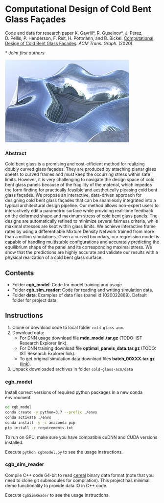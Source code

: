 # Computational Design of Cold Bent Glass Façades

Code and data for research paper K. Gavriil\*, R. Guseinov\*, J. Pérez, D. Pellis, P. Henderson, F. Rist, H. Pottmann, and B. Bickel. [Computational Design of Cold Bent Glass Façades](http://visualcomputing.ist.ac.at/publications/2020/CDoCBGF/). *ACM Trans. Graph.* (2020).

\* _Joint first authors_

![Thumb](/meta/thumb.jpg)

### Abstract

Cold bent glass is a promising and cost-efficient method for realizing doubly curved glass façades. They are produced by attaching planar glass sheets to curved frames and must keep the occurring stress within safe limits. However, it is very challenging to navigate the design space of cold bent glass panels because of the fragility of the material, which impedes the form finding for practically feasible and aesthetically pleasing cold bent glass façades. We propose an interactive, data-driven approach for designing cold bent glass façades that can be seamlessly integrated into a typical architectural design pipeline. Our method allows non-expert users to interactively edit a parametric surface while providing real-time feedback on the deformed shape and maximum stress of cold bent glass panels. The designs are automatically refined to minimize several fairness criteria, while maximal stresses are kept within glass limits. We achieve interactive frame rates by using a differentiable Mixture Density Network trained from more than a million simulations. Given a curved boundary, our regression model is capable of handling multistable configurations and accurately predicting the equilibrium shape of the panel and its corresponding maximal stress. We show that the predictions are highly accurate and validate our results with a physical realization of a cold bent glass surface.

## Contents

* Folder **cgb_model**: Code for model training and usage.
* Folder **cgb_sim_reader**: Code for reading and writing simulation data.
* Folder **data**: Examples of data files (panel id 1020022889). Default folder for project data.

## Instructions

1. Clone or download code to local folder ``cold-glass-acm``.
1. Download data:
   * For DNN usage download file **mdn_model.tar.gz** (TODO: IST Research Explorer link).
   * For DNN training download file **optimal_panels_data.tar.gz** (TODO: IST Research Explorer link).
   * To get original simulation data download files **batch_00XXX.tar.gz** ([link](https://seafile.ist.ac.at/published/cold-glass-acm/home.md)).
1. Unpack downloaded archives in folder ``cold-glass-acm/data``

### cgb_model

Install correct versions of required python packages in a new conda environment.
```bash
cd cgb_model
conda create -y python=3.7 --prefix ./envs
conda activate ./envs
conda install -y -c anaconda pip
pip install -r requirements.txt
```
To run on GPU, make sure you have compatible cuDNN and CUDA versions installed.

Execute ``python cgbmodel.py`` to see the usage instructions.

### cgb_sim_reader

Compile C++ code 64-bit to read [cereal](https://uscilab.github.io/cereal/) binary data format (note that you need to clone git submodules for compilation). This project has minimal demo functionality to provide data IO in C++ code.

Execute ``CgbSimReader`` to see the usage instructions.
